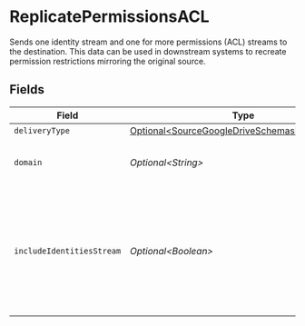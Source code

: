 # ReplicatePermissionsACL

Sends one identity stream and one for more permissions (ACL) streams to the destination. This data can be used in downstream systems to recreate permission restrictions mirroring the original source.


## Fields

| Field                                                                                                          | Type                                                                                                           | Required                                                                                                       | Description                                                                                                    |
| -------------------------------------------------------------------------------------------------------------- | -------------------------------------------------------------------------------------------------------------- | -------------------------------------------------------------------------------------------------------------- | -------------------------------------------------------------------------------------------------------------- |
| `deliveryType`                                                                                                 | [Optional\<SourceGoogleDriveSchemasDeliveryType>](../../models/shared/SourceGoogleDriveSchemasDeliveryType.md) | :heavy_minus_sign:                                                                                             | N/A                                                                                                            |
| `domain`                                                                                                       | *Optional\<String>*                                                                                            | :heavy_minus_sign:                                                                                             | The Google domain of the identities.                                                                           |
| `includeIdentitiesStream`                                                                                      | *Optional\<Boolean>*                                                                                           | :heavy_minus_sign:                                                                                             | This data can be used in downstream systems to recreate permission restrictions mirroring the original source  |